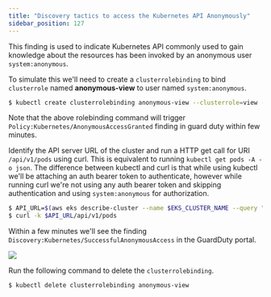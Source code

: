 ```yaml
---
title: "Discovery tactics to access the Kubernetes API Anonymously"
sidebar_position: 127
---
```


This finding is used to indicate Kubernetes API commonly used to gain knowledge about the resources has been invoked by an anonymous user `system:anonymous`.

To simulate this we'll need to create a `clusterrolebinding` to bind `clusterrole` named **anonymous-view** to user named `system:anonymous`.

```bash
$ kubectl create clusterrolebinding anonymous-view --clusterrole=view --user=system:anonymous
```

Note that the above rolebinding command will trigger `Policy:Kubernetes/AnonymousAccessGranted` finding in guard duty within few minutes.

Identify the API server URL of the cluster and run a HTTP get call for URI `/api/v1/pods` using curl. This is equivalent to running `kubectl get pods -A -o json`. The difference between kubectl and curl is that while using kubectl we'll be attaching an auth bearer token to authenticate, however while running curl we're not using any auth bearer token and skipping authentication and using `system:anonymous` for authorization.

```bash
$ API_URL=$(aws eks describe-cluster --name $EKS_CLUSTER_NAME --query "cluster.endpoint" --region $AWS_REGION --output text)
$ curl -k $API_URL/api/v1/pods
```

Within a few minutes we'll see the finding `Discovery:Kubernetes/SuccessfulAnonymousAccess` in the GuardDuty portal.

![](discovery_SuccessfulAnonymousAccess.png)

Run the following command to delete the `clusterrolebinding`.

```bash
$ kubectl delete clusterrolebinding anonymous-view
```
